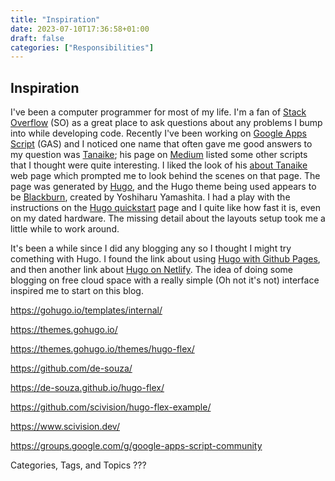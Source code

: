 ```yaml
---
title: "Inspiration"
date: 2023-07-10T17:36:58+01:00
draft: false
categories: ["Responsibilities"]
---
```

## Inspiration

I've been a computer programmer for most of my life. I'm a fan of [Stack Overflow](https://stackoverflow.com/) (SO) as a great place to ask questions about any problems I bump into while developing code. Recently I've been working on [Google Apps Script](https://www.google.com/script/start/) (GAS) and I noticed one name that often gave me good answers to my question was [Tanaike](https://stackoverflow.com/users/7108653/tanaike); his page on [Medium](https://medium.com/@tanaike) listed some other scripts that I thought were quite interesting. I liked the look of his [about Tanaike](https://tanaikech.github.io/about/) web page which prompted me to look behind the scenes on that page. The page was generated by [Hugo](https://gohugo.io/), and the Hugo theme being used appears to be [Blackburn](https://themes.gohugo.io/themes/blackburn/), created by Yoshiharu Yamashita. I had a play with the instructions on the [Hugo quickstart](https://gohugo.io/getting-started/quick-start/) page and I quite like how fast it is, even on my dated hardware. The missing detail about the layouts setup took me a little while to work around.

It's been a while since I did any blogging any so I thought I might try comething with Hugo. I found the link about using [Hugo with Github Pages](https://gohugo.io/hosting-and-deployment/hosting-on-github/), and then another link about [Hugo on Netlify](https://www.scivision.dev/github-pages-to-netlify/). The idea of doing some blogging on free cloud space with a really simple (Oh not it's not) interface inspired me to start on this blog.

https://gohugo.io/templates/internal/

https://themes.gohugo.io/

https://themes.gohugo.io/themes/hugo-flex/

https://github.com/de-souza/

https://de-souza.github.io/hugo-flex/

https://github.com/scivision/hugo-flex-example/

https://www.scivision.dev/

https://groups.google.com/g/google-apps-script-community

Categories, Tags, and Topics ???
